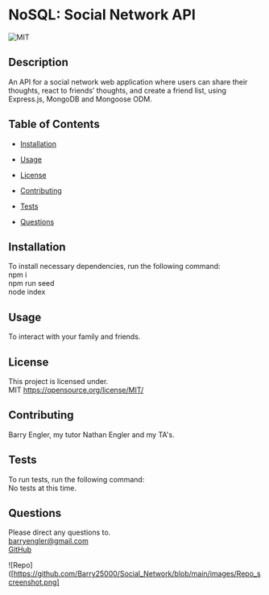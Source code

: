 # NoSQL: Social Network API

![MIT](https://img.shields.io/badge/license-MIT-green)

## Description

An API for a social network web application where users can share their thoughts, react to friends’ thoughts, and create a friend list, using Express.js, MongoDB and Mongoose ODM.

## Table of Contents

- [Installation](#installation)

- [Usage](#usage)

- [License](#license)

- [Contributing](#contributing)

- [Tests](#tests)

- [Questions](#questions)

## Installation

To install necessary dependencies, run the following command: <br>
npm i <br>
npm run seed <br>
node index

## Usage

To interact with your family and friends.

## License

This project is licensed under. <br>
MIT
https://opensource.org/license/MIT/

## Contributing

Barry Engler, my tutor Nathan Engler and my TA's.

## Tests

To run tests, run the following command: <br>
No tests at this time.

## Questions

Please direct any questions to.<br>
barryengler@gmail.com <br>
[GitHub](https://github.com/Barry25000)

![Repo]([https://github.com/Barry25000/Social_Network/blob/main/images/Repo_screenshot.png]
